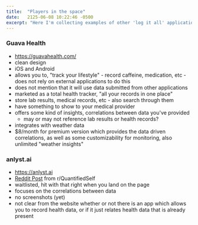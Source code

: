 ```yaml
---
title:  "Players in the space"
date:   2125-06-08 10:22:46 -0500
excerpt: "Here I'm collecting examples of other 'log it all' applications -- Self-improvement, diet and exercise tracking, journalling, medication, menstrual cycle tracking, 'quantified self', etc.  Nothing is off limits"
---
```


### Guava Health 
- https://guavahealth.com/
- clean design
- iOS and Android
- allows you to, "track your lifestyle" - record caffeine, medication, etc - does not rely on external applications to do this
- does not mention that it will use data submitted from other applications
- marketed as a total health tracker, "all your records in one place"
- store lab results, medical records, etc - also search through them
- have something to show to your medical provider
- offers some kind of insights, correlations between data you've provided
  - may or may not reference lab results or health records?
- integrates with weather data
- $8/month for premium version which provides the data driven correlations, as well as some customizability for monitoring, also unlimited "weather insights"

### anlyst.ai
- https://anlyst.ai
- [Reddit Post](https://www.reddit.com/r/QuantifiedSelf/s/ZFMKkREy5p) from r/QuantifiedSelf
- waitlisted, hit with that right when you land on the page
- focuses on the correlations between data
- no screenshots (yet)
- not clear from the website whether or not there is an app which allows you to record health data, or if it just relates health data that is already present
